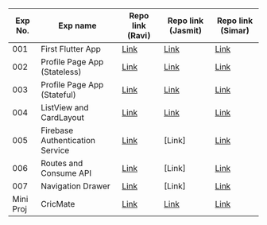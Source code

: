 | Exp No. | Exp name | Repo link (Ravi) | Repo link (Jasmit) | Repo link (Simar) |
| --- | --- | --- | --- | --- |
| 001 | First Flutter App | [Link](https://github.com/Raviipandey/Mad_Exp01) | [Link](https://github.com/jasmit21/mad_exp01) | [Link](https://github.com/simarkaur28/mad_pwa_01.git) |
| 002 | Profile Page App (Stateless) | [Link](https://github.com/Raviipandey/Mad_Exp02) | [Link](https://github.com/jasmit21/mad_exp02) | [Link](https://github.com/simarkaur28/mad_pwa_2.git) |
| 003 | Profile Page App (Stateful) | [Link](https://github.com/Raviipandey/Mad_Exp03) | [Link](https://github.com/jasmit21/mad_exp03) | [Link](https://github.com/simarkaur28/mad_pwa_3.git) |
| 004 | ListView and CardLayout | [Link](https://github.com/Raviipandey/Mad_Exp04) | [Link](https://github.com/jasmit21/mad_exp04) | [Link](https://github.com/simarkaur28/mad_pwa_4.git) |
| 005 | Firebase Authentication Service | [Link](https://github.com/Raviipandey/Mad_Exp05) | [Link] | [Link](https://github.com/simarkaur28/Mad_Exp05.git) |
| 006 | Routes and Consume API | [Link](https://github.com/Raviipandey/Mad_Exp06) | [Link] | [Link](https://github.com/simarkaur28/Mad_Exp06.git) |
| 007 | Navigation Drawer | [Link](https://github.com/Raviipandey/Mad_Exp07) | [Link] | [Link](https://github.com/simarkaur28/Mad_Exp07.git) |
| Mini Proj | CricMate | [Link](https://github.com/Raviipandey/CricMate) | [Link](https://github.com/Raviipandey/CricMate) | [Link](https://github.com/Raviipandey/CricMate) |

